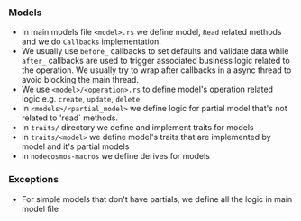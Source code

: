 ### Models

* In main models file `<model>.rs` we define model, `Read` related methods and we do `Callbacks`
  implementation.
* We usually use `before_` callbacks to set defaults and validate data while `after_` callbacks are
  used to trigger
  associated business logic related to the operation. We usually try to wrap after callbacks in a
  async thread to
  avoid blocking the main thread.
* We use `<model>/<operation>.rs` to define model's operation related logic
  e.g. `create`, `update`, `delete`
* In `<models>/<partial_model>` we define logic for partial model that's not related to 'read`
  methods.
* In `traits/` directory we define and implement traits for models
* in `traits/<model>` we define model's traits that are implemented by model and it's partial models
* in `nodecosmos-macros` we define derives for models

### Exceptions

* For simple models that don't have partials, we define all the logic in main model file